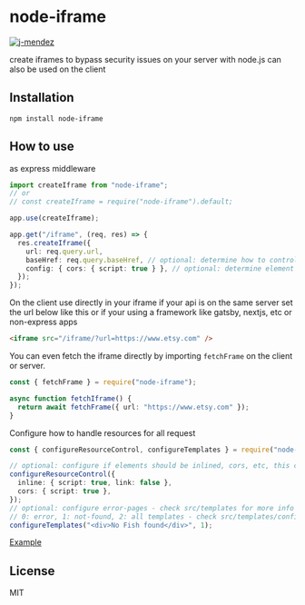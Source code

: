 # node-iframe

[![j-mendez](https://circleci.com/gh/j-mendez/node-iframe.svg?style=svg)](https://circleci.com/gh/j-mendez/node-iframe)

create iframes to bypass security issues on your server with node.js can also be used on the client

## Installation

`npm install node-iframe`

## How to use

as express middleware

```typescript
import createIframe from "node-iframe";
// or
// const createIframe = require("node-iframe").default;

app.use(createIframe);

app.get("/iframe", (req, res) => {
  res.createIframe({
    url: req.query.url,
    baseHref: req.query.baseHref, // optional: determine how to control link redirects,
    config: { cors: { script: true } }, // optional: determine element cors or inlining #shape src/iframe.ts#L34
  });
});
```

On the client use directly in your iframe if your api is on the same server set the url below like this or if your using a framework like gatsby, nextjs, etc or non-express apps

```html
<iframe src="/iframe/?url=https://www.etsy.com" />
```

You can even fetch the iframe directly by importing `fetchFrame` on the client or server.

```typescript
const { fetchFrame } = require("node-iframe");

async function fetchIframe() {
  return await fetchFrame({ url: "https://www.etsy.com" });
}
```

Configure how to handle resources for all request

```typescript
const { configureResourceControl, configureTemplates } = require("node-iframe");

// optional: configure if elements should be inlined, cors, etc, this combines with the `config` param
configureResourceControl({
  inline: { script: true, link: false },
  cors: { script: true },
});
// optional: configure error-pages - check src/templates for more info
// 0: error, 1: not-found, 2: all templates - check src/templates/config for options
configureTemplates("<div>No Fish found</div>", 1);
```

[Example](https://www.a11ywatch.com/testout)

## License

MIT
